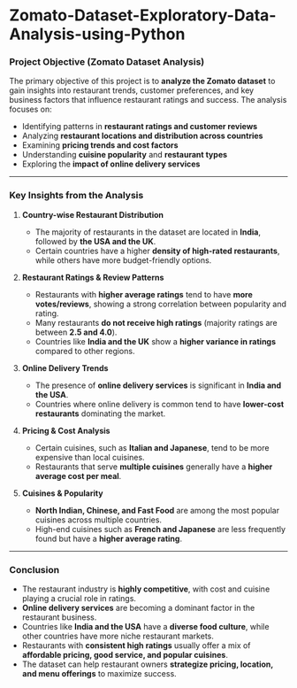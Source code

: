 # Zomato-Dataset-Exploratory-Data-Analysis-using-Python
### **Project Objective (Zomato Dataset Analysis)**  
The primary objective of this project is to **analyze the Zomato dataset** to gain insights into restaurant trends, customer preferences, and key business factors that influence restaurant ratings and success. The analysis focuses on:  
- Identifying patterns in **restaurant ratings and customer reviews**  
- Analyzing **restaurant locations and distribution across countries**  
- Examining **pricing trends and cost factors**  
- Understanding **cuisine popularity** and **restaurant types**  
- Exploring the **impact of online delivery services**  

---

### **Key Insights from the Analysis**  
1. **Country-wise Restaurant Distribution**  
   - The majority of restaurants in the dataset are located in **India**, followed by **the USA and the UK**.  
   - Certain countries have a higher **density of high-rated restaurants**, while others have more budget-friendly options.  

2. **Restaurant Ratings & Review Patterns**  
   - Restaurants with **higher average ratings** tend to have **more votes/reviews**, showing a strong correlation between popularity and rating.  
   - Many restaurants **do not receive high ratings** (majority ratings are between **2.5 and 4.0**).  
   - Countries like **India and the UK** show a **higher variance in ratings** compared to other regions.  

3. **Online Delivery Trends**  
   - The presence of **online delivery services** is significant in **India and the USA**.  
   - Countries where online delivery is common tend to have **lower-cost restaurants** dominating the market.  

4. **Pricing & Cost Analysis**  
   - Certain cuisines, such as **Italian and Japanese**, tend to be more expensive than local cuisines.  
   - Restaurants that serve **multiple cuisines** generally have a **higher average cost per meal**.  

5. **Cuisines & Popularity**  
   - **North Indian, Chinese, and Fast Food** are among the most popular cuisines across multiple countries.  
   - High-end cuisines such as **French and Japanese** are less frequently found but have a **higher average rating**.  

---

### **Conclusion**  
- The restaurant industry is **highly competitive**, with cost and cuisine playing a crucial role in ratings.  
- **Online delivery services** are becoming a dominant factor in the restaurant business.  
- Countries like **India and the USA** have a **diverse food culture**, while other countries have more niche restaurant markets.  
- Restaurants with **consistent high ratings** usually offer a mix of **affordable pricing, good service, and popular cuisines**.  
- The dataset can help restaurant owners **strategize pricing, location, and menu offerings** to maximize success.  


